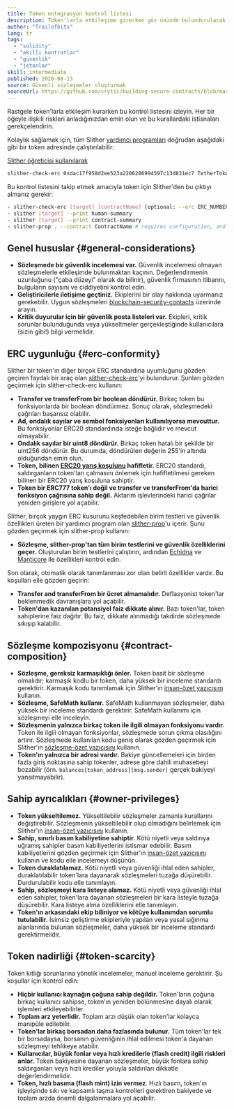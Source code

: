 ```yaml
---
title: Token entegrasyon kontrol listesi
description: Token'larla etkileşime girerken göz önünde bulundurulacak şeylerin listesi
author: "Trailofbits"
lang: tr
tags:
  - "solidity"
  - "akıllı kontratlar"
  - "güvenlik"
  - "jetonlar"
skill: intermediate
published: 2020-08-13
source: Güvenli sözleşmeler oluşturmak
sourceUrl: https://github.com/crytic/building-secure-contracts/blob/master/development-guidelines/token_integration.md
---
```


Rastgele token'larla etkileşim kurarken bu kontrol listesini izleyin. Her bir öğeyle ilişkili riskleri anladığınızdan emin olun ve bu kurallardaki istisnaları gerekçelendirin.

Kolaylık sağlamak için, tüm Slither [yardımcı programları](https://github.com/crytic/slither#tools) doğrudan aşağıdaki gibi bir token adresinde çalıştırılabilir:

[Slither öğreticisi kullanılarak](/developers/tutorials/how-to-use-slither-to-find-smart-contract-bugs/)

```bash
slither-check-erc 0xdac17f958d2ee523a2206206994597c13d831ec7 TetherToken
```

Bu kontrol listesini takip etmek amacıyla token için Slither'den bu çıktıyı almanız gerekir:

```bash
- slither-check-erc [target] [contractName] [optional: --erc ERC_NUMBER]
- slither [target] --print human-summary
- slither [target] --print contract-summary
- slither-prop . --contract ContractName # requires configuration, and use of Echidna and Manticore
```

## Genel hususlar \{#general-considerations}

- **Sözleşmede bir güvenlik incelemesi var.** Güvenlik incelemesi olmayan sözleşmelerle etkileşimde bulunmaktan kaçının. Değerlendirmenin uzunluğunu ("çaba düzeyi" olarak da bilinir), güvenlik firmasının itibarını, bulguların sayısını ve ciddiyetini kontrol edin.
- **Geliştiricilerle iletişime geçtiniz.** Ekiplerini bir olay hakkında uyarmanız gerekebilir. Uygun sözleşmeleri [blockchain-security-contacts](https://github.com/crytic/blockchain-security-contacts) üzerinde arayın.
- **Kritik duyurular için bir güvenlik posta listeleri var.** Ekipleri, kritik sorunlar bulunduğunda veya yükseltmeler gerçekleştiğinde kullanıcılara (sizin gibi!) bilgi vermelidir.

## ERC uygunluğu \{#erc-conformity}

Slither bir token'ın diğer birçok ERC standardına uyumluğunu gözden geçiren faydalı bir araç olan [slither-check-erc](https://github.com/crytic/slither/wiki/ERC-Conformance)'yi bulundurur. Şunları gözden geçirmek için slither-check-erc kullanın:

- **Transfer ve transferFrom bir boolean döndürür.** Birkaç token bu fonksiyonlarda bir boolean döndürmez. Sonuç olarak, sözleşmedeki çağrıları başarısız olabilir.
- **Ad, ondalık sayılar ve sembol fonksiyonları kullanılıyorsa mevcuttur.** Bu fonksiyonlar ERC20 standardında isteğe bağlıdır ve mevcut olmayabilir.
- **Ondalık sayılar bir uint8 döndürür.** Birkaç token hatalı bir şekilde bir uint256 döndürür. Bu durumda, döndürülen değerin 255'in altında olduğundan emin olun.
- **Token, bilinen [ERC20 yarış koşulunu](https://github.com/ethereum/EIPs/issues/20#issuecomment-263524729) hafifletir.** ERC20 standardı, saldırganların token'ları çalmasını önlemek için hafifletilmesi gereken bilinen bir ERC20 yarış koşuluna sahiptir.
- **Token bir ERC777 token'ı değil ve transfer ve transferFrom'da harici fonksiyon çağrısına sahip değil.** Aktarım işlevlerindeki harici çağrılar yeniden girişlere yol açabilir.

Slither, birçok yaygın ERC kusurunu keşfedebilen birim testleri ve güvenlik özellikleri üreten bir yardımcı program olan [slither-prop](https://github.com/crytic/slither/wiki/Property-generation)'u içerir. Şunu gözden geçirmek için slither-prop kullanın:

- **Sözleşme, slither-prop'tan tüm birim testlerini ve güvenlik özelliklerini geçer.** Oluşturulan birim testlerini çalıştırın, ardından [Echidna](https://github.com/crytic/echidna) ve [Manticore](https://manticore.readthedocs.io/en/latest/verifier.html) ile özellikleri kontrol edin.

Son olarak, otomatik olarak tanımlanması zor olan belirli özellikler vardır. Bu koşulları elle gözden geçirin:

- **Transfer and transferFrom bir ücret almamalıdır.** Deflasyonist token'lar beklenmedik davranışlara yol açabilir.
- **Token'dan kazanılan potansiyel faiz dikkate alınır.** Bazı token'lar, token sahiplerine faiz dağıtır. Bu faiz, dikkate alınmadığı takdirde sözleşmede sıkışıp kalabilir.

## Sözleşme kompozisyonu \{#contract-composition}

- **Sözleşme, gereksiz karmaşıklığı önler.** Token basit bir sözleşme olmalıdır; karmaşık kodlu bir token, daha yüksek bir inceleme standardı gerektirir. Karmaşık kodu tanımlamak için Slither'ın [insan-özet yazıcısını](https://github.com/crytic/slither/wiki/Printer-documentation#human-summary) kullanın.
- **Sözleşme, SafeMath kullanır.** SafeMath kullanmayan sözleşmeler, daha yüksek bir inceleme standardı gerektirir. SafeMath kullanımı için sözleşmeyi elle inceleyin.
- **Sözleşmenin yalnızca birkaç token ile ilgili olmayan fonksiyonu vardır.** Token ile ilgili olmayan fonksiyonlar, sözleşmede sorun çıkma olasılığını artırır. Sözleşmede kullanılan kodu geniş olarak gözden geçirmek için Slither'ın [sözleşme-özet yazıcısını](https://github.com/crytic/slither/wiki/Printer-documentation#contract-summary) kullanın.
- **Token'ın yalnızca bir adresi vardır.** Bakiye güncellemeleri için birden fazla giriş noktasına sahip tokenler, adrese göre dahili muhasebeyi bozabilir (örn. `balances[token_address][msg.sender]` gerçek bakiyeyi yansıtmayabilir).

## Sahip ayrıcalıkları \{#owner-privileges}

- **Token yükseltilemez.** Yükseltilebilir sözleşmeler zamanla kurallarını değiştirebilir. Sözleşmenin yükseltilebilir olup olmadığını belirlemek için Slither'ın [insan-özet yazıcısını](https://github.com/crytic/slither/wiki/Printer-documentation#contract-summary) kullanın.
- **Sahip, sınırlı basım kabiliyetine sahiptir.** Kötü niyetli veya saldırıya uğramış sahipler basım kabiliyetlerini istismar edebilir. Basım kabiliyetlerini gözden geçirmek için Slither'ın [insan-özet yazıcısını](https://github.com/crytic/slither/wiki/Printer-documentation#contract-summary) kullanın ve kodu elle incelemeyi düşünün.
- **Token duraklatılamaz.** Kötü niyetli veya güvenliği ihlal eden sahipler, duraklatılabilir token'lara dayanarak sözleşmeleri tuzağa düşürebilir. Durdurulabilir kodu elle tanımlayın.
- **Sahip, sözleşmeyi kara listeye alamaz.** Kötü niyetli veya güvenliği ihlal eden sahipler, token'lara dayanan sözleşmeleri bir kara listeyle tuzağa düşürebilir. Kara listeye alma özelliklerini elle tanımlayın.
- **Token'ın arkasındaki ekip biliniyor ve kötüye kullanımdan sorumlu tutulabilir.** İsimsiz geliştirme ekipleriyle yapılan veya yasal sığınma alanlarında bulunan sözleşmeler, daha yüksek bir inceleme standardı gerektirmelidir.

## Token nadirliği \{#token-scarcity}

Token kıtlığı sorunlarına yönelik incelemeler, manuel inceleme gerektirir. Şu koşullar için kontrol edin:

- **Hiçbir kullanıcı kaynağın çoğuna sahip değildir.** Token'ların çoğuna birkaç kullanıcı sahipse, token'ın yeniden bölünmesine dayalı olarak işlemleri etkileyebilirler.
- **Toplam arz yeterlidir.** Toplam arzı düşük olan token'lar kolayca manipüle edilebilir.
- **Token'lar birkaç borsadan daha fazlasında bulunur.** Tüm token'lar tek bir borsadaysa, borsanın güvenliğinin ihlal edilmesi token'a dayanan sözleşmeyi tehlikeye atabilir.
- **Kullanıcılar, büyük fonlar veya hızlı kredilerle (flash credit) ilgili riskleri anlar.** Token bakiyesine dayanan sözleşmeler, büyük fonlara sahip saldırganları veya hızlı krediler yoluyla saldırıları dikkatle değerlendirmelidir.
- **Token, hızlı basıma (flash mint) izin vermez**. Hızlı basım, token'ın işleyişinde sıkı ve kapsamlı taşma kontrolleri gerektiren bakiyede ve toplam arzda önemli dalgalanmalara yol açabilir.
